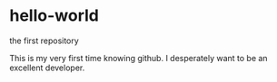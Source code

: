 # hello-world
the first repository

This is my very first time knowing github. I desperately want to be an excellent developer.
